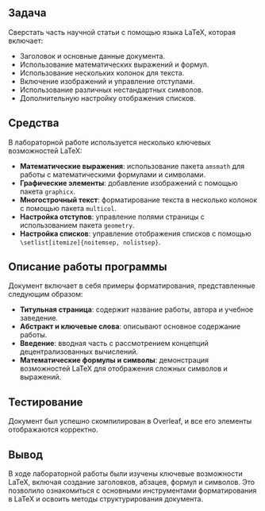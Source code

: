 ## Задача
Сверстать часть научной статьи с помощью языка LaTeX, которая включает:
- Заголовок и основные данные документа.
- Использование математических выражений и формул.
- Использование нескольких колонок для текста.
- Включение изображений и управление отступами.
- Использование различных нестандартных символов.
- Дополнительную настройку отображения списков.

## Средства
В лабораторной работе используется несколько ключевых возможностей LaTeX:
- **Математические выражения**: использование пакета `amsmath` для работы с математическими формулами и символами.
- **Графические элементы**: добавление изображений с помощью пакета `graphicx`.
- **Многострочный текст**: форматирование текста в несколько колонок с помощью пакета `multicol`.
- **Настройка отступов**: управление полями страницы с использованием пакета `geometry`.
- **Настройка списков**: управление отображения списков с помощью `\setlist[itemize]{noitemsep, nolistsep}`.

## Описание работы программы
Документ включает в себя примеры форматирования, представленные следующим образом:
- **Титульная страница**: содержит название работы, автора и учебное заведение.
- **Абстракт и ключевые слова**: описывают основное содержание работы.
- **Введение**: вводная часть с рассмотрением концепций децентрализованных вычислений.
- **Математические формулы и символы**: демонстрация возможностей LaTeX для отображения сложных символов и выражений.

## Тестирование
Документ был успешно скомпилирован в Overleaf, и все его элементы отображаются корректно.

## Вывод
В ходе лабораторной работы были изучены ключевые возможности LaTeX, включая создание заголовков, абзацев, формул и символов. Это позволило ознакомиться с основными инструментами форматирования в LaTeX и освоить методы структурирования документа.
